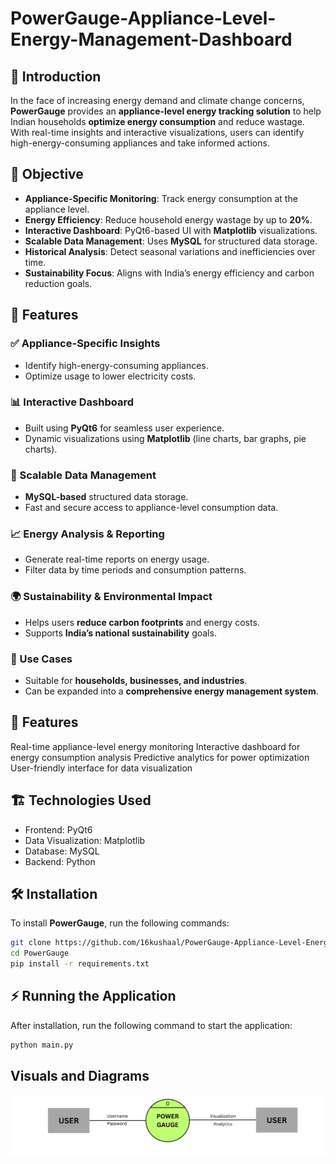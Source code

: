 # PowerGauge-Appliance-Level-Energy-Management-Dashboard

## 📌 Introduction  
In the face of increasing energy demand and climate change concerns, **PowerGauge** provides an **appliance-level energy tracking solution** to help Indian households **optimize energy consumption** and reduce wastage. With real-time insights and interactive visualizations, users can identify high-energy-consuming appliances and take informed actions.

## 🎯 Objective  
- **Appliance-Specific Monitoring**: Track energy consumption at the appliance level.  
- **Energy Efficiency**: Reduce household energy wastage by up to **20%**.  
- **Interactive Dashboard**: PyQt6-based UI with **Matplotlib** visualizations.  
- **Scalable Data Management**: Uses **MySQL** for structured data storage.  
- **Historical Analysis**: Detect seasonal variations and inefficiencies over time.  
- **Sustainability Focus**: Aligns with India’s energy efficiency and carbon reduction goals.  

## 🚀 Features  
### ✅ Appliance-Specific Insights  
- Identify high-energy-consuming appliances.  
- Optimize usage to lower electricity costs.  

### 📊 Interactive Dashboard  
- Built using **PyQt6** for seamless user experience.  
- Dynamic visualizations using **Matplotlib** (line charts, bar graphs, pie charts).  

### 💾 Scalable Data Management  
- **MySQL-based** structured data storage.  
- Fast and secure access to appliance-level consumption data.  

### 📈 Energy Analysis & Reporting  
- Generate real-time reports on energy usage.  
- Filter data by time periods and consumption patterns.  

### 🌍 Sustainability & Environmental Impact  
- Helps users **reduce carbon footprints** and energy costs.  
- Supports **India’s national sustainability** goals.  

### 🏢 Use Cases  
- Suitable for **households, businesses, and industries**.  
- Can be expanded into a **comprehensive energy management system**.  

## 📌 Features
Real-time appliance-level energy monitoring
Interactive dashboard for energy consumption analysis
Predictive analytics for power optimization
User-friendly interface for data visualization

## 🏗 Technologies Used
- Frontend: PyQt6
- Data Visualization: Matplotlib
- Database: MySQL
- Backend: Python

## 🛠 Installation  
To install **PowerGauge**, run the following commands:  
```bash
git clone https://github.com/16kushaal/PowerGauge-Appliance-Level-Energy-Management-Dashboard
cd PowerGauge
pip install -r requirements.txt
```

## ⚡ Running the Application
After installation, run the following command to start the application:
```bash
python main.py
```

## Visuals and Diagrams
![](https://github.com/16kushaal/PowerGauge-Appliance-Level-Energy-Management-Dashboard/blob/master/images/DFD0.svg)

